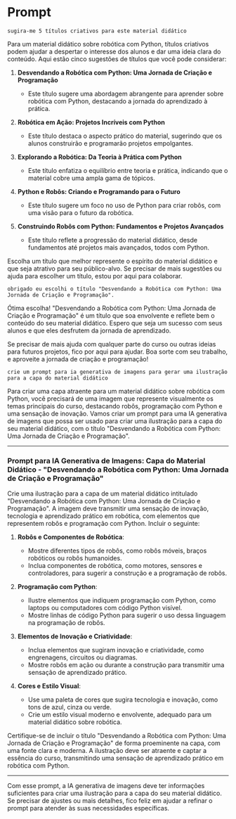 # Prompt
```
sugira-me 5 títulos criativos para este material didático
```

Para um material didático sobre robótica com Python, títulos criativos podem ajudar a despertar o interesse dos alunos e dar uma ideia clara do conteúdo. Aqui estão cinco sugestões de títulos que você pode considerar:

1. **Desvendando a Robótica com Python: Uma Jornada de Criação e Programação**
   - Este título sugere uma abordagem abrangente para aprender sobre robótica com Python, destacando a jornada do aprendizado à prática.

2. **Robótica em Ação: Projetos Incríveis com Python**
   - Este título destaca o aspecto prático do material, sugerindo que os alunos construirão e programarão projetos empolgantes.

3. **Explorando a Robótica: Da Teoria à Prática com Python**
   - Este título enfatiza o equilíbrio entre teoria e prática, indicando que o material cobre uma ampla gama de tópicos.

4. **Python e Robôs: Criando e Programando para o Futuro**
   - Este título sugere um foco no uso de Python para criar robôs, com uma visão para o futuro da robótica.

5. **Construindo Robôs com Python: Fundamentos e Projetos Avançados**
   - Este título reflete a progressão do material didático, desde fundamentos até projetos mais avançados, todos com Python.

Escolha um título que melhor represente o espírito do material didático e que seja atrativo para seu público-alvo. Se precisar de mais sugestões ou ajuda para escolher um título, estou por aqui para colaborar.

```
obrigado eu escolhi o título "Desvendando a Robótica com Python: Uma Jornada de Criação e Programação".
```
Ótima escolha! "Desvendando a Robótica com Python: Uma Jornada de Criação e Programação" é um título que soa envolvente e reflete bem o conteúdo do seu material didático. Espero que seja um sucesso com seus alunos e que eles desfrutem da jornada de aprendizado.

Se precisar de mais ajuda com qualquer parte do curso ou outras ideias para futuros projetos, fico por aqui para ajudar. Boa sorte com seu trabalho, e aproveite a jornada de criação e programação!

```
crie um prompt para ia generativa de imagens para gerar uma ilustração para a capa do material didático
```

Para criar uma capa atraente para um material didático sobre robótica com Python, você precisará de uma imagem que represente visualmente os temas principais do curso, destacando robôs, programação com Python e uma sensação de inovação. Vamos criar um prompt para uma IA generativa de imagens que possa ser usado para criar uma ilustração para a capa do seu material didático, com o título "Desvendando a Robótica com Python: Uma Jornada de Criação e Programação".

---

### Prompt para IA Generativa de Imagens: Capa do Material Didático - "Desvendando a Robótica com Python: Uma Jornada de Criação e Programação"

Crie uma ilustração para a capa de um material didático intitulado "Desvendando a Robótica com Python: Uma Jornada de Criação e Programação". A imagem deve transmitir uma sensação de inovação, tecnologia e aprendizado prático em robótica, com elementos que representem robôs e programação com Python. Incluir o seguinte:

1. **Robôs e Componentes de Robótica**:
   - Mostre diferentes tipos de robôs, como robôs móveis, braços robóticos ou robôs humanoides.
   - Inclua componentes de robótica, como motores, sensores e controladores, para sugerir a construção e a programação de robôs.

2. **Programação com Python**:
   - Ilustre elementos que indiquem programação com Python, como laptops ou computadores com código Python visível.
   - Mostre linhas de código Python para sugerir o uso dessa linguagem na programação de robôs.

3. **Elementos de Inovação e Criatividade**:
   - Inclua elementos que sugiram inovação e criatividade, como engrenagens, circuitos ou diagramas.
   - Mostre robôs em ação ou durante a construção para transmitir uma sensação de aprendizado prático.

4. **Cores e Estilo Visual**:
   - Use uma paleta de cores que sugira tecnologia e inovação, como tons de azul, cinza ou verde.
   - Crie um estilo visual moderno e envolvente, adequado para um material didático sobre robótica.

Certifique-se de incluir o título "Desvendando a Robótica com Python: Uma Jornada de Criação e Programação" de forma proeminente na capa, com uma fonte clara e moderna. A ilustração deve ser atraente e captar a essência do curso, transmitindo uma sensação de aprendizado prático em robótica com Python.

---

Com esse prompt, a IA generativa de imagens deve ter informações suficientes para criar uma ilustração para a capa do seu material didático. Se precisar de ajustes ou mais detalhes, fico feliz em ajudar a refinar o prompt para atender às suas necessidades específicas.